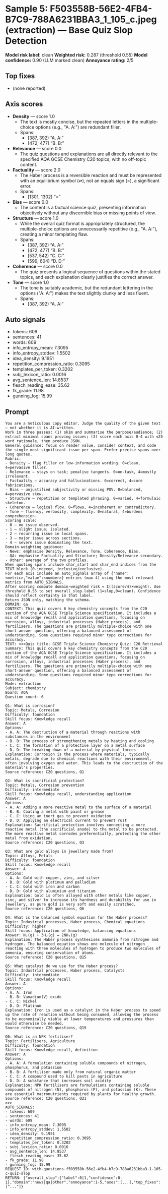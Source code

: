 # Sample 5: F503558B-56E2-4FB4-B7C9-788A6231BBA3_1_105_c.jpeg (extraction) — Base Quiz Slop Detection

**Model risk label:** clean
**Weighted risk:** 0.287 (threshold 0.55)
**Model confidence:** 0.90 (LLM marked clean)
**Annoyance rating:** 2/5

## Top fixes

- (none reported)

## Axis scores

- **Density** — score 1.0
  - The text is mostly concise, but the repeated letters in the multiple-choice options (e.g., "A. A:") are redundant filler.
  - Spans:
    - [387, 392) “A. A:”
    - [472, 477) “B. B:”
- **Relevance** — score 0.0
  - The quiz questions and explanations are all directly relevant to the specified AQA GCSE Chemistry C20 topics, with no off-topic content.
- **Factuality** — score 2.0
  - The Haber process is a reversible reaction and must be represented with an equilibrium symbol (⇌), not an equals sign (=), a significant error.
  - Spans:
    - [1301, 1302) “=”
- **Bias** — score 0.0
  - The content is a factual science quiz, presenting information objectively without any discernible bias or missing points of view.
- **Structure** — score 1.0
  - While the overall quiz format is appropriately structured, the multiple-choice options are unnecessarily repetitive (e.g., "A. A:"), creating a minor templating flaw.
  - Spans:
    - [387, 392) “A. A:”
    - [472, 477) “B. B:”
    - [537, 542) “C. C:”
    - [599, 604) “D. D:”
- **Coherence** — score 0.0
  - The quiz presents a logical sequence of questions within the stated topics, and each explanation clearly justifies the correct answer.
- **Tone** — score 1.0
  - The tone is suitably academic, but the redundant lettering in the options ("A. A:") makes the text slightly clunky and less fluent.
  - Spans:
    - [387, 392) “A. A:”

## Auto signals

- tokens: 609
- sentences: 41
- words: 609
- info_entropy_mean: 7.3095
- info_entropy_stddev: 1.5502
- idea_density: 9.1951
- repetition_compression_ratio: 0.3095
- templates_per_token: 0.3202
- subj_lexicon_ratio: 0.0016
- avg_sentence_len: 14.8537
- flesch_reading_ease: 35.62
- fk_grade: 11.98
- gunning_fog: 15.99

## Prompt

```
You are a meticulous copy editor. Judge the quality of the given text — not whether it is AI-written.
Work in three passes: (1) skim and summarise the purpose/audience; (2) extract minimal spans proving issues; (3) score each axis 0-4 with ≤25 word rationale, then produce JSON.
General guidance: focus on reader value, consider context, and code the single most significant issue per span. Prefer precise spans over long quotes.
Rubric:
- Density — flag filler or low-information wording. 0=clean, 4=pervasive filler.
- Relevance — stays on task; penalise tangents. 0=on-task, 4=mostly irrelevant.
- Factuality — accuracy and hallucinations. 0=correct, 4=core fabrications.
- Bias — unjustified subjectivity or missing POV. 0=balanced, 4=pervasive skew.
- Structure — repetition or templated phrasing. 0=varied, 4=formulaic skeleton.
- Coherence — logical flow. 0=flows, 4=incoherent or contradictory.
- Tone — fluency, verbosity, complexity. 0=natural, 4=burdens comprehension.
Scoring scale:
- 0 — no issue observed.
- 1 — slight issue; isolated.
- 2 — recurring issue in local spans.
- 3 — major issue across sections.
- 4 — severe issue dominating the text.
Domain weighting guidance:
- News: emphasise Density, Relevance, Tone, Coherence, Bias.
- QA: emphasise Factuality and Structure; Density/Relevance secondary.
- Other: average of the two profiles.
When quoting spans include char_start and char_end indices from the TEXT block (0-indexed, inclusive/exclusive).
For each axis include an auto_signals array of {"name":<metric>,"value":<number>} entries (max 4) using the most relevant metrics from AUTO_SIGNALS.
After scoring compute domain-weighted risk = Σ((score/4)×weight). Use threshold 0.55 to set overall_slop.label (1=slop,0=clean). Confidence should reflect certainty in that label.
Return JSON only, matching the schema.
DOMAIN: qa
CONTEXT: This quiz covers 6 key chemistry concepts from the C20 section of the AQA GCSE Triple Science specification. It includes a mix of knowledge recall and application questions, focusing on corrosion, alloys, industrial processes (Haber process), and fertilisers. The questions are primarily multiple-choice with one short-answer question, offering a balanced assessment of understanding. Some questions required minor typo corrections for accuracy.
TEXT: <<<Quiz title: GCSE Triple Science Chemistry Quiz: C20 Retrieval
Summary: This quiz covers 6 key chemistry concepts from the C20 section of the AQA GCSE Triple Science specification. It includes a mix of knowledge recall and application questions, focusing on corrosion, alloys, industrial processes (Haber process), and fertilisers. The questions are primarily multiple-choice with one short-answer question, offering a balanced assessment of understanding. Some questions required minor typo corrections for accuracy.
Mode: extraction
Subject: chemistry
Board: AQA
Question count: 6

Q1: What is corrosion?
Topic: Metals, Corrosion
Difficulty: foundation
Skill focus: Knowledge recall
Answer: A
Options:
- A. A: The destruction of a material through reactions with substances in the environment
- B. B: The process of strengthening metals by heating and cooling
- C. C: The formation of a protective layer on a metal surface
- D. D: The breaking down of a material by physical forces
Explanation: Corrosion is the process where materials, typically metals, degrade due to chemical reactions with their environment, often involving oxygen and water. This leads to the destruction of the material's properties.
Source reference: C20 questions, Q1

Q2: What is sacrificial protection?
Topic: Metals, Corrosion prevention
Difficulty: intermediate
Skill focus: Knowledge recall, understanding application
Answer: A
Options:
- A. A: Adding a more reactive metal to the surface of a material
- B. B: Coating a metal with paint or grease
- C. C: Using an inert gas to prevent oxidation
- D. D: Applying an electrical current to prevent rust
Explanation: Sacrificial protection involves connecting a more reactive metal (the sacrificial anode) to the metal to be protected. The more reactive metal corrodes preferentially, protecting the other metal from oxidation.
Source reference: C20 questions, Q3

Q3: What are gold alloys in jewellery made from?
Topic: Alloys, Metals
Difficulty: foundation
Skill focus: Knowledge recall
Answer: A
Options:
- A. A: Gold with copper, zinc, and silver
- B. B: Gold with platinum and palladium
- C. C: Gold with iron and carbon
- D. D: Gold with aluminium and titanium
Explanation: Gold is often alloyed with other metals like copper, zinc, and silver to increase its hardness and durability for use in jewellery, as pure gold is very soft and easily scratched.
Source reference: C20 questions, Q6

Q4: What is the balanced symbol equation for the Haber process?
Topic: Industrial processes, Haber process, Chemical equations
Difficulty: higher
Skill focus: Application of knowledge, balancing equations
Answer: N₂(g) + 3H₂(g) = 2NH₃(g)
Explanation: The Haber process synthesises ammonia from nitrogen and hydrogen. The balanced equation shows one molecule of nitrogen reacting with three molecules of hydrogen to produce two molecules of ammonia, ensuring conservation of atoms.
Source reference: C20 questions, Q15

Q5: What catalyst do we use for the Haber process?
Topic: Industrial processes, Haber process, Catalysts
Difficulty: intermediate
Skill focus: Knowledge recall
Answer: A
Options:
- A. A: Iron
- B. B: Vanadium(V) oxide
- C. C: Nickel
- D. D: Platinum
Explanation: Iron is used as a catalyst in the Haber process to speed up the rate of reaction without being consumed, allowing the process to be economically viable at lower temperatures and pressures than would otherwise be needed.
Source reference: C20 questions, Q19

Q6: What is an NPK fertiliser?
Topic: Fertilisers, Agriculture
Difficulty: foundation
Skill focus: Knowledge recall, definition
Answer: A
Options:
- A. A: A formulation containing soluble compounds of nitrogen, phosphorus, and potassium
- B. B: A fertiliser made only from natural organic matter
- C. C: A compound used to kill pests in agriculture
- D. D: A substance that increases soil acidity
Explanation: NPK fertilisers are formulations containing soluble compounds of nitrogen (N), phosphorus (P), and potassium (K). These are essential macronutrients required by plants for healthy growth.
Source reference: C20 questions, Q21
>>>
AUTO_SIGNALS:
- tokens: 609
- sentences: 41
- words: 609
- info_entropy_mean: 7.3095
- info_entropy_stddev: 1.5502
- idea_density: 9.1951
- repetition_compression_ratio: 0.3095
- templates_per_token: 0.3202
- subj_lexicon_ratio: 0.0016
- avg_sentence_len: 14.8537
- flesch_reading_ease: 35.62
- fk_grade: 11.98
- gunning_fog: 15.99
REQUEST_ID: with-questions-f503558b-56e2-4fb4-b7c9-788a6231bba3-1-105-c-quiz-slop
RETURN: {"overall_slop":{"label":0|1,"confidence":0-1},"domain":"news|qa|other","annoyance":1-5,"axes":[...],"top_fixes":["..."]}
```
